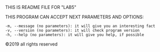 THIS IS README FILE FOR "LAB5"

THIS PROGRAM CAN ACCEPT NEXT PARAMETERS AND OPTIONS:

	-m, --message (no parameters): it will give you an interesting fact
	-v, --version (no parameters): it will check program version
	-h, --help (no parameters): it will give you help, if possible

©2019 all rights reserved
